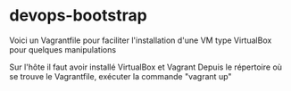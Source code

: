# devops-bootstrap
Voici un Vagrantfile pour faciliter l'installation d'une VM type VirtualBox pour quelques manipulations

Sur l'hôte il faut avoir installé VirtualBox et Vagrant
Depuis le répertoire où se trouve le Vagrantfile, exécuter la commande "vagrant up"